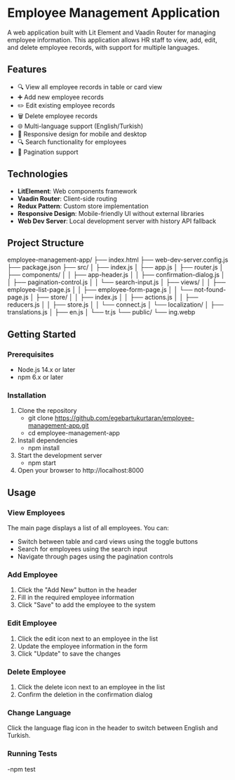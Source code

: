 # Employee Management Application

A web application built with Lit Element and Vaadin Router for managing employee information. This application allows HR staff to view, add, edit, and delete employee records, with support for multiple languages.

## Features

- 🔍 View all employee records in table or card view
- ➕ Add new employee records
- ✏️ Edit existing employee records
- 🗑️ Delete employee records
- 🌐 Multi-language support (English/Turkish)
- 📱 Responsive design for mobile and desktop
- 🔍 Search functionality for employees
- 📄 Pagination support

## Technologies

- **LitElement**: Web components framework
- **Vaadin Router**: Client-side routing
- **Redux Pattern**: Custom store implementation
- **Responsive Design**: Mobile-friendly UI without external libraries
- **Web Dev Server**: Local development server with history API fallback

## Project Structure
employee-management-app/
├── index.html
├── web-dev-server.config.js
├── package.json
├── src/
│   ├── index.js
│   ├── app.js
│   ├── router.js
│   ├── components/
│   │   ├── app-header.js
│   │   ├── confirmation-dialog.js
│   │   ├── pagination-control.js
│   │   └── search-input.js
│   ├── views/
│   │   ├── employee-list-page.js
│   │   ├── employee-form-page.js
│   │   └── not-found-page.js
│   ├── store/
│   │   ├── index.js
│   │   ├── actions.js
│   │   ├── reducers.js
│   │   ├── store.js
│   │   └── connect.js
│   └── localization/
│       ├── translations.js
│       ├── en.js
│       └── tr.js
└── public/
└── ing.webp

## Getting Started

### Prerequisites

- Node.js 14.x or later
- npm 6.x or later

### Installation

1. Clone the repository
   - git clone https://github.com/egebartukurtaran/employee-management-app.git
   - cd employee-management-app
2. Install dependencies
   - npm install
3. Start the development server 
   - npm start
4. Open your browser to http://localhost:8000

## Usage

### View Employees

The main page displays a list of all employees. You can:
- Switch between table and card views using the toggle buttons
- Search for employees using the search input
- Navigate through pages using the pagination controls

### Add Employee

1. Click the "Add New" button in the header
2. Fill in the required employee information
3. Click "Save" to add the employee to the system

### Edit Employee

1. Click the edit icon next to an employee in the list
2. Update the employee information in the form
3. Click "Update" to save the changes

### Delete Employee

1. Click the delete icon next to an employee in the list
2. Confirm the deletion in the confirmation dialog

### Change Language

Click the language flag icon in the header to switch between English and Turkish.

### Running Tests
  -npm test
  